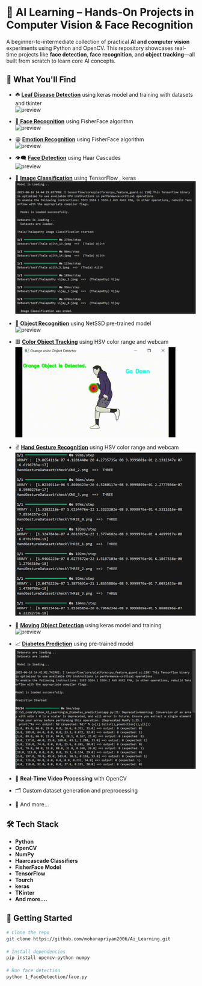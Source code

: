 # 🤖 AI Learning – Hands-On Projects in Computer Vision & Face Recognition

A beginner-to-intermediate collection of practical **AI and computer vision** experiments using Python and OpenCV. This repository showcases real-time projects like **face detection**, **face recognition**, and **object tracking**—all built from scratch to learn core AI concepts.

## 🧠 What You'll Find
- ☘️ [**Leaf Disease Detection**](_10_Leaf_Disease_Detection) using keras model and training with datasets and tkinter<br>
![preview](_10_Leaf_Disease_Detection/preview/preview.gif)<br>

- 🧍 [**Face Recognition**](4_Face_Recognition) using FisherFace algorithm <br>
![preview](4_Face_Recognition/preview/preview.gif)<br>

- 😀 [**Emotion Recognition**](5_Emotion_Recognition) using FisherFace algorithm <br>
![preview](5_Emotion_Recognition/preview/preview.gif)<br>
  
- 👁️‍🗨️ [**Face Detection**](1_FaceDetection) using Haar Cascades<br>
![preview](1_FaceDetection/preview/preview.gif)<br>

- 🧑 [**Image Classification**](8_Image_classification) using TensorFlow , keras<br>
![preview](8_Image_classification/preview/preview.png)<br>

- 🚗 [**Object Recognition**](7_Object_Recognition) using NetSSD pre-trained model<br>
![preview](7_Object_Recognition/preview/preview.gif)<br>

- 🟥 [**Color Object Tracking**](3_ObjectDetection_color) using HSV color range and webcam<br>
![preview](3_ObjectDetection_color/preview/preview.gif)<br>

- ✌ [**Hand Gesture Recognition**](9_Hand_Gesture_recognition) using HSV color range and webcam<br>
![preview](9_Hand_Gesture_recognition/preview/preview.png)<br>

- 📱 [**Moving Object Detection**](2_Moving_Object_detection) using keras model and training<br>
![preview](2_Moving_Object_detection/preview/preview.gif)<br>

- 📈 [**Diabetes Prediction**](6_Diabetes_prediction) using pre-trained model<br>
![preview](6_Diabetes_prediction/preview/preview.png)<br>

- 🎥 **Real-Time Video Processing** with OpenCV
- 🗂️ Custom dataset generation and preprocessing
- 📃 And more...

## 🛠️ Tech Stack
- **Python**
- **OpenCV**
- **NumPy**
- **Haarcascade Classifiers**
- **FisherFace Model**
- **TensorFlow**
- **Tourch**
- **keras**
- **TKinter**
- **And more....**

## 🚀 Getting Started
```bash
# Clone the repo
git clone https://github.com/mohanapriyan2006/Ai_Learning.git

# Install dependencies
pip install opencv-python numpy

# Run face detection
python 1_FaceDetection/face.py
